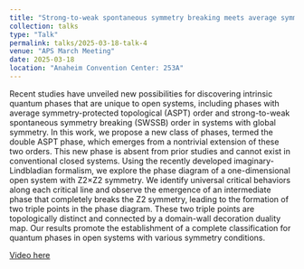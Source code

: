 ```yaml
---
title: "Strong-to-weak spontaneous symmetry breaking meets average symmetry-protected topological order"
collection: talks
type: "Talk"
permalink: talks/2025-03-18-talk-4
venue: "APS March Meeting"
date: 2025-03-18
location: "Anaheim Convention Center: 253A"
---
```


Recent studies have unveiled new possibilities for discovering intrinsic quantum phases that are unique to open systems, including phases with average symmetry-protected topological (ASPT) order and strong-to-weak spontaneous symmetry breaking (SWSSB) order in systems with global symmetry. In this work, we propose a new class of phases, termed the double ASPT phase, which emerges from a nontrivial extension of these two orders. This new phase is absent from prior studies and cannot exist in conventional closed systems. Using the recently developed imaginary-Lindbladian formalism, we explore the phase diagram of a one-dimensional open system with Z2×Z2 symmetry. We identify universal critical behaviors along each critical line and observe the emergence of an intermediate phase that completely breaks the Z2 symmetry, leading to the formation of two triple points in the phase diagram. These two triple points are topologically distinct and connected by a domain-wall decoration duality map. Our results promote the establishment of a complete classification for quantum phases in open systems with various symmetry conditions.

[Video here](https://apsapp.bravuratechnologies.com/APS-WEB/?id=33600031#!/agenda/33809336/details)
